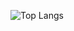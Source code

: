 ![Top Langs](https://github-readme-stats.vercel.app/api/top-langs/?username=hugojhonathan&langs_count=8&layout=compact&theme=dark&border_color=c9d1d9)
